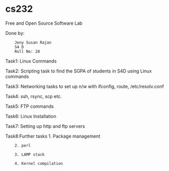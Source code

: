 # cs232
Free and Open Source Software Lab 

Done by:

        Jeny Susan Rajan
        S4 D
        Roll No: 28

Task1: Linux Commands

Task2: Scripting task to find the SGPA of students in S4D using Linux commands 

Task3: Networking tasks to set up n/w with ifconfig, route, /etc/resolv.conf 

Task4: ssh, rsync, scp etc.

Task5: FTP commands

Task6: Linux Installation

Task7: Setting up http and ftp servers

Task8:Further tasks
        1. Package management
        
        2. perl
        
        3. LAMP stack
        
        4. Kernel compilation
